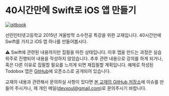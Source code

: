 # 40시간만에 Swift로 iOS 앱 만들기

[![gitbook](https://img.shields.io/badge/gitbook-read_it-green.svg)](https://devxoul.gitbooks.io/ios-with-swift-in-40-hours/content/)

선린인터넷고등학교 2015년 겨울방학 소수전공 특강을 위한 교재입니다. 40시간만에 Swift를 가지고 iOS 앱 하나를 만들어봅시다.

⚠️ Swift에 관련된 내용까지만 집필을 마친 상태입니다. 이후 앱을 만드는 과정은 실습 위주로 진행되어 내용을 작성하지 않았습니다. 추후 관련 내용으로 강의를 하게 되거나, 혹은 다른 이유로 집필할 필요를 느끼게 되면 재집필할 계획입니다. 예제로 작성된 Todobox 앱은 [GitHub](https://github.com/devxoul/Todobox)에 오픈소스로 공개되어 있습니다.

교재의 내용과 관련해서 문의하실 사항이 있다면 [본 교재의 GitHub 저장소](https://github.com/devxoul/ios-with-swift-in-40-hours)에 이슈를 만들어 주시거나, 제 개인 메일([devxoul@gmail.com](mailto:devxoul@gmail.com))로 문의주시기 바랍니다.
